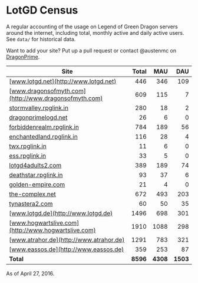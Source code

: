 # LotGD Census
A regular accounting of the usage on Legend of Green Dragon servers around the internet, including total, monthly active and daily active users. See `data/` for historical data.

Want to add your site? Put up a pull request or contact @austenmc on [DragonPrime](http://dragonprime.net).


Site | Total | MAU | DAU
--- | ---:| ---:| ---:
[www.lotgd.net](http://www.lotgd.net)|446|346|109
[www.dragonsofmyth.com](http://www.dragonsofmyth.com)|609|115|7
[stormvalley.rpglink.in](http://stormvalley.rpglink.in)|280|18|2
[dragonprimelogd.net](http://dragonprimelogd.net)|26|6|0
[forbiddenrealm.rpglink.in](http://forbiddenrealm.rpglink.in)|784|189|56
[enchantedland.rpglink.in](http://enchantedland.rpglink.in)|116|28|4
[twx.rpglink.in](http://twx.rpglink.in)|11|6|0
[ess.rpglink.in](http://ess.rpglink.in)|33|5|0
[lotgd4adults2.com](http://lotgd4adults2.com)|389|189|74
[deathstar.rpglink.in](http://deathstar.rpglink.in)|93|37|6
[golden-empire.com](http://golden-empire.com)|21|4|0
[the-complex.net](http://the-complex.net)|672|493|203
[tynastera2.com](http://tynastera2.com)|60|50|35
[www.lotgd.de](http://www.lotgd.de)|1496|698|301
[www.hogwartslive.com](http://www.hogwartslive.com)|1910|1088|298
[www.atrahor.de](http://www.atrahor.de)|1291|783|321
[www.eassos.de](http://www.eassos.de)|359|253|87
**Total**|**8596**|**4308**|**1503**

As of April 27, 2016.
